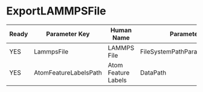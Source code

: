 # ExportLAMMPSFile

| Ready | Parameter Key | Human Name | Parameter Type | Parameter Class |
|-------|---------------|------------|-----------------|----------------|
| YES | LammpsFile | LAMMPS File | FileSystemPathParameter::ValueType | FileSystemPathParameter |
| YES | AtomFeatureLabelsPath | Atom Feature Labels | DataPath | ArraySelectionParameter |
